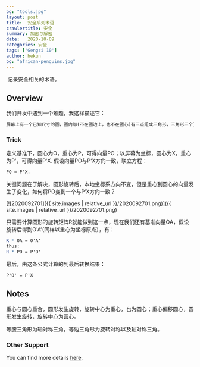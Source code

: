 ```yaml
---
bg: "tools.jpg"
layout: post
title:  安全系列术语
crawlertitle: 安全
summary: 加密与解密
date:   2020-10-09
categories: 安全
tags: ['Gengzi 10']
author: hekun
bg: "african-penguins.jpg"
---
```


​    记录安全相关的术语。

## Overview

我们开发中遇到一个难题，我这样描述它：

```txt
屏幕上有一个已知尺寸的圆，圆内部(不在圆边上，也不在圆心)有三点组成三角形，三角形三个顶点和圆心在基于重心为原点的坐标系下坐标已知。现在，定义屏幕左上角为(0,0)，右下角为(1,1)，对圆进行旋转、平移的不变形变换，获取三个顶点的屏幕坐标分别为A(ax,ay)、B(bx,by)、C(cx,cy)，要求出圆心此时基于重心的本地坐标以及基于屏幕的全局坐标。
```

### Trick

定义基准下，圆心为O，重心为P，可得向量PO；以屏幕为坐标，圆心为X，重心为P'，可得向量P'X. 假设向量PO与P‘X方向一致，联立方程：

```mathematica
PO = P'X.
```

关键问题在于解决，圆形旋转后，本地坐标系方向不变，但是重心到圆心的向量发生了变化，如何将PO变到一个与P’X方向一致？

[![2020092701]({{ site.images | relative_url }}/2020092701.png)]({{ site.images | relative_url }}/2020092701.png)

只需要计算圆形的旋转矩阵R就能做到这一点，现在我们还有基准向量OA，假设旋转后得到O'A‘（同样以重心为坐标原点），有：

```mathematica
R * OA = O'A'
thus:
R * PO = P'O'
```

最后，由这条公式计算的到最后转换结果：

```mathematica
P'O' = P'X
```

## Notes

重心与圆心重合，圆形发生旋转，旋转中心为重心，也为圆心；重心偏移圆心，圆形发生旋转，旋转中心为圆心。

等腰三角形为轴对称三角，等边三角形为旋转对称以及轴对称三角。

### Other Support

You can find more details [here](https://github.com/yalisandsoso).